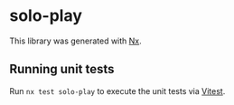 # solo-play

This library was generated with [Nx](https://nx.dev).

## Running unit tests

Run `nx test solo-play` to execute the unit tests via [Vitest](https://vitest.dev/).
